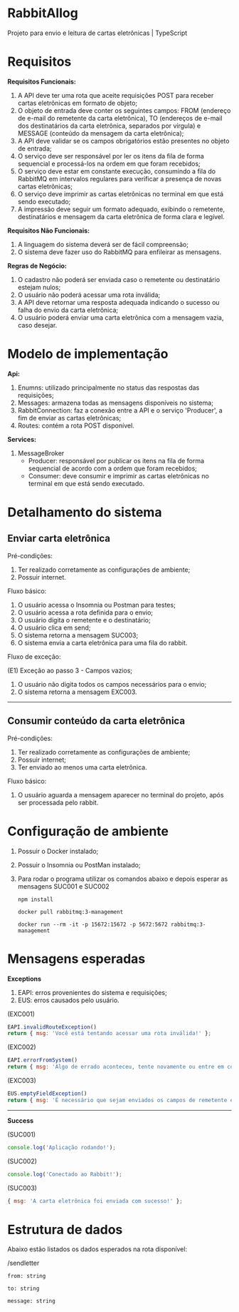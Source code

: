 # RabbitAllog
Projeto para envio e leitura de cartas eletrônicas | TypeScript

# Requisitos
<b>Requisitos Funcionais:</b> <br>
1. A API deve ter uma rota que aceite requisições POST para receber cartas eletrônicas em formato de objeto; <br>
2. O objeto de entrada deve conter os seguintes campos: FROM (endereço de e-mail do remetente da carta eletrônica), TO (endereços de e-mail dos destinatários da carta eletrônica, separados por vírgula) e MESSAGE (conteúdo da mensagem da carta eletrônica); <br>
3. A API deve validar se os campos obrigatórios estão presentes no objeto de entrada; <br>
4. O serviço deve ser responsável por ler os itens da fila de forma sequencial e processá-los na ordem em que foram recebidos; <br>
5. O serviço deve estar em constante execução, consumindo a fila do RabbitMQ em intervalos regulares para verificar a presença de novas cartas eletrônicas; <br>
6. O serviço deve imprimir as cartas eletrônicas no terminal em que está sendo executado; <br>
7. A impressão deve seguir um formato adequado, exibindo o remetente, destinatários e mensagem da carta eletrônica de forma clara e legível. <br>

<b>Requisitos Não Funcionais:</b> <br>
1. A linguagem do sistema deverá ser de fácil compreensão; <br>
2. O sistema deve fazer uso do RabbitMQ para enfileirar as mensagens. <br>

<b>Regras de Negócio:</b> <br>
1. O cadastro não poderá ser enviada caso o remetente ou destinatário estejam nulos; <br>
2. O usuário não poderá acessar uma rota inválida; <br>
3. A API deve retornar uma resposta adequada indicando o sucesso ou falha do envio da carta eletrônica; <br>
4. O usuário poderá enviar uma carta eletrônica com a mensagem vazia, caso desejar. <br>

# Modelo de implementação
<b>Api:</b> <br>
1. Enumns: utilizado principalmente no status das respostas das requisições;  <br>
2. Messages: armazena todas as mensagens disponíveis no sistema; <br>
3. RabbitConnection: faz a conexão entre a API e o serviço 'Producer', a fim de enviar as cartas eletrônicas; <br>
4. Routes: contém a rota POST disponível. <br>

<b>Services:</b> <br>
1. MessageBroker
	- Producer: responsável por publicar os itens na fila de forma sequencial de acordo com a ordem que foram recebidos; <br>
	- Consumer: deve consumir e imprimir as cartas eletrônicas no terminal em que está sendo executado. <br>

# Detalhamento do sistema 
<h2><b>Enviar carta eletrônica </b> <br> </h2>

Pré-condições:
1. Ter realizado corretamente as configurações de ambiente; 
2. Possuir internet.

Fluxo básico:
1. O usuário acessa o Insomnia ou Postman para testes; 
2. O usuário acessa a rota definida para o envio;
3. O usuário digita o remetente e o destinatário;
4. O usuário clica em send;
5. O sistema retorna a mensagem SUC003;
6. O sistema envia a carta eletrônica para uma fila do rabbit.

Fluxo de exceção: 
		
(E1) Exceção ao passo 3 - Campos vazios;
1. O usuário não digita todos os campos necessários para o envio;
2. O sistema retorna a mensagem EXC003.

-------------------------------------

<h2><b>Consumir conteúdo da carta eletrônica </b> <br> </h2>

Pré-condições:
1. Ter realizado corretamente as configurações de ambiente; 
2. Possuir internet;
3. Ter enviado ao menos uma carta eletrônica.

Fluxo básico:
1. O usuário aguarda a mensagem aparecer no terminal do projeto, após ser processada pelo rabbit.

# Configuração de ambiente 
1. Possuir o Docker instalado;
2. Possuir o Insomnia ou PostMan instalado;
3. Para rodar o programa utilizar os comandos abaixo e depois esperar as mensagens SUC001 e SUC002

	   npm install
	   
	   docker pull rabbitmq:3-management
	   
	   docker run --rm -it -p 15672:15672 -p 5672:5672 rabbitmq:3-management


# Mensagens esperadas
<b>Exceptions</b> <br>

1. EAPI: erros provenientes do sistema e requisições;
2. EUS: erros causados pelo usuário.

(EXC001)
```js 
EAPI.invalidRouteException() 
return { msg: 'Você está tentando acessar uma rota inválida!' };
```
(EXC002)
 ```js 
EAPI.errorFromSystem() 
return { msg: 'Algo de errado aconteceu, tente novamente ou entre em contato com o fornecedor da aplicação!' };
```
(EXC003)
 ```js 
EUS.emptyFieldException() 
return { msg: 'É necessário que sejam enviados os campos de remetente e destinatário sejam enviados!' };
```
 ---------------------------
 
<b>Success</b> <br>

(SUC001)
 ```js 
console.log('Aplicação rodando!');
```
(SUC002)
 ```js 
console.log('Conectado ao Rabbit!');
```
(SUC003)
 ```js 
 { msg: 'A carta eletrônica foi enviada com sucesso!' };
```

# Estrutura de dados

Abaixo estão listados os dados esperados na rota disponível:

/sendletter
       
    from: string
		
	to: string
	
	message: string
	
	
